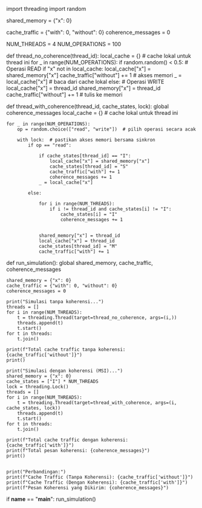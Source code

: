 import threading
import random


shared_memory = {"x": 0}


cache_traffic = {"with": 0, "without": 0}
coherence_messages = 0


NUM_THREADS = 4
NUM_OPERATIONS = 100


def thread_no_coherence(thread_id):
    local_cache = {}  # cache lokal untuk thread ini
    for _ in range(NUM_OPERATIONS):
        if random.random() < 0.5:
            # Operasi READ
            if "x" not in local_cache:
                local_cache["x"] = shared_memory["x"]
                cache_traffic["without"] += 1  # akses memori
            _ = local_cache["x"]  # baca dari cache lokal
        else:
            # Operasi WRITE
            local_cache["x"] = thread_id
            shared_memory["x"] = thread_id
            cache_traffic["without"] += 1  # tulis ke memori


def thread_with_coherence(thread_id, cache_states, lock):
    global coherence_messages
    local_cache = {}  # cache lokal untuk thread ini

    for _ in range(NUM_OPERATIONS):
        op = random.choice(["read", "write"])  # pilih operasi secara acak

        with lock:  # pastikan akses memori bersama sinkron
            if op == "read":

                if cache_states[thread_id] == "I":
                    local_cache["x"] = shared_memory["x"]
                    cache_states[thread_id] = "S"
                    cache_traffic["with"] += 1
                    coherence_messages += 1  
                _ = local_cache["x"]  

            else:  
               
                for i in range(NUM_THREADS):
                    if i != thread_id and cache_states[i] != "I":
                        cache_states[i] = "I"
                        coherence_messages += 1  

                
                shared_memory["x"] = thread_id
                local_cache["x"] = thread_id
                cache_states[thread_id] = "M"
                cache_traffic["with"] += 1  


def run_simulation():
    global shared_memory, cache_traffic, coherence_messages

   
    shared_memory = {"x": 0}
    cache_traffic = {"with": 0, "without": 0}
    coherence_messages = 0

    print("Simulasi tanpa koherensi...")
    threads = []
    for i in range(NUM_THREADS):
        t = threading.Thread(target=thread_no_coherence, args=(i,))
        threads.append(t)
        t.start()
    for t in threads:
        t.join()

    print(f"Total cache traffic tanpa koherensi: {cache_traffic['without']}")
    print()

    print("Simulasi dengan koherensi (MSI)...")
    shared_memory = {"x": 0}  
    cache_states = ["I"] * NUM_THREADS  
    lock = threading.Lock() 
    threads = []
    for i in range(NUM_THREADS):
        t = threading.Thread(target=thread_with_coherence, args=(i, cache_states, lock))
        threads.append(t)
        t.start()
    for t in threads:
        t.join()

    print(f"Total cache traffic dengan koherensi: {cache_traffic['with']}")
    print(f"Total pesan koherensi: {coherence_messages}")
    print()

    
    print("Perbandingan:")
    print(f"Cache Traffic (Tanpa Koherensi): {cache_traffic['without']}")
    print(f"Cache Traffic (Dengan Koherensi): {cache_traffic['with']}")
    print(f"Pesan Koherensi yang Dikirim: {coherence_messages}")


if __name__ == "__main__":
    run_simulation()
